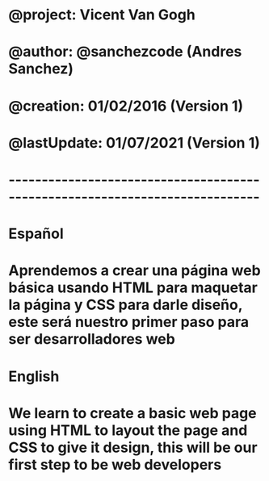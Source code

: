 # @project: Vicent Van Gogh
# @author: @sanchezcode (Andres Sanchez)
# @creation: 01/02/2016 (Version 1)
# @lastUpdate: 01/07/2021 (Version 1)

# ----------------------------------------------------------------------------
# Español 
# Aprendemos a crear una página web básica usando HTML para maquetar la página y CSS para darle diseño, este será nuestro primer paso para ser desarrolladores web

# English
# We learn to create a basic web page using HTML to layout the page and CSS to give it design, this will be our first step to be web developers